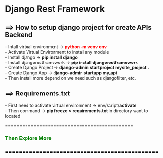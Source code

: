 <h1>Django Rest Framework</h1>

<h2>==> How to setup django project for create APIs Backend</h2>
    - Intall virtual environment -> <b style="color:red;">python -m venv env</b><br>
    - Activate Virtual Environment to install any module<br>
    - Install django -> <b>pip install django</b><br>
    - Install djangorestframework -> <b>pip install djangorestframework</b><br>
    - Create Django Project -> <b>django-admin startproject mysite_project .</b><br>
    - Create Django App -> <b>django-admin startapp my_api</b><br>
    - Then install more depend on we need such as djangofilter, etc.<br>



<h2>==> Requirements.txt</h2>
        - First need to activate virtual environment -> env/script/<b>activate</b><br>
        - Then command -> <b>pip freeze > requirements.txt</b> in directory want to located  <br>

=============================================
<h3 style="color:green;">Then Explore More<h3>
=============================================